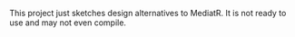 
This project just sketches design alternatives to MediatR.
It is not ready to use and may not even compile.
